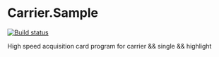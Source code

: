 # Carrier.Sample

[![Build status](https://ci.appveyor.com/api/projects/status/b5bhppulnj3kiyhq?svg=true)](https://ci.appveyor.com/project/Wingsgo/carrier-sample-ll7i4)


High speed acquisition card program for carrier && single && highlight 